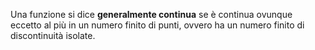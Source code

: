 Una funzione si dice **generalmente continua** se è continua ovunque eccetto al più in un numero finito di punti, ovvero ha un numero finito di discontinuità isolate.